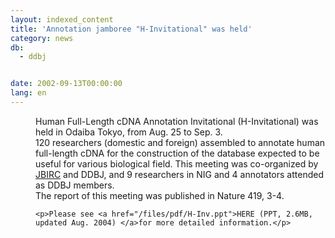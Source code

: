 ```yaml
---
layout: indexed_content
title: 'Annotation jamboree "H-Invitational" was held'
category: news
db:
  - ddbj


date: 2002-09-13T00:00:00
lang: en
---
```


<dd>Human Full-Length cDNA Annotation Invitational (H-Invitational) was held in Odaiba Tokyo, from Aug. 25 to Sep. 3.<br>
<dd>120 researchers (domestic and foreign) assembled to annotate human full-length cDNA for the construction of the database expected to be useful for various biological field. This meeting was co-organized by <a href="http://www.jbirc.aist.go.jp/index_E.html">JBIRC</a> and DDBJ, and 9 researchers in NIG and 4 annotators attended as DDBJ members.<br>
<dd>The report of this meeting was published in Nature 419, 3-4.

    <p>Please see <a href="/files/pdf/H-Inv.ppt">HERE (PPT, 2.6MB, updated Aug. 2004) </a>for more detailed information.</p>
</dd>
</dd>
</dd>
